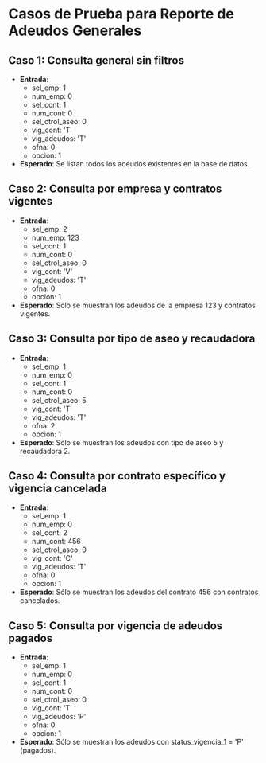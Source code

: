 # Casos de Prueba para Reporte de Adeudos Generales

## Caso 1: Consulta general sin filtros
- **Entrada**:
  - sel_emp: 1
  - num_emp: 0
  - sel_cont: 1
  - num_cont: 0
  - sel_ctrol_aseo: 0
  - vig_cont: 'T'
  - vig_adeudos: 'T'
  - ofna: 0
  - opcion: 1
- **Esperado**: Se listan todos los adeudos existentes en la base de datos.

## Caso 2: Consulta por empresa y contratos vigentes
- **Entrada**:
  - sel_emp: 2
  - num_emp: 123
  - sel_cont: 1
  - num_cont: 0
  - sel_ctrol_aseo: 0
  - vig_cont: 'V'
  - vig_adeudos: 'T'
  - ofna: 0
  - opcion: 1
- **Esperado**: Sólo se muestran los adeudos de la empresa 123 y contratos vigentes.

## Caso 3: Consulta por tipo de aseo y recaudadora
- **Entrada**:
  - sel_emp: 1
  - num_emp: 0
  - sel_cont: 1
  - num_cont: 0
  - sel_ctrol_aseo: 5
  - vig_cont: 'T'
  - vig_adeudos: 'T'
  - ofna: 2
  - opcion: 1
- **Esperado**: Sólo se muestran los adeudos con tipo de aseo 5 y recaudadora 2.

## Caso 4: Consulta por contrato específico y vigencia cancelada
- **Entrada**:
  - sel_emp: 1
  - num_emp: 0
  - sel_cont: 2
  - num_cont: 456
  - sel_ctrol_aseo: 0
  - vig_cont: 'C'
  - vig_adeudos: 'T'
  - ofna: 0
  - opcion: 1
- **Esperado**: Sólo se muestran los adeudos del contrato 456 con contratos cancelados.

## Caso 5: Consulta por vigencia de adeudos pagados
- **Entrada**:
  - sel_emp: 1
  - num_emp: 0
  - sel_cont: 1
  - num_cont: 0
  - sel_ctrol_aseo: 0
  - vig_cont: 'T'
  - vig_adeudos: 'P'
  - ofna: 0
  - opcion: 1
- **Esperado**: Sólo se muestran los adeudos con status_vigencia_1 = 'P' (pagados).

